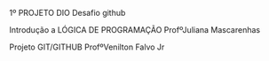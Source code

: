   1º PROJETO DIO
Desafio github 

Introdução a LÓGICA DE PROGRAMAÇÃO ProfºJuliana Mascarenhas

Projeto GIT/GITHUB ProfºVenilton Falvo Jr

